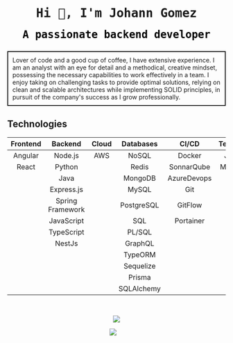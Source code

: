 <h1 style="font-family: 'Roboto Mono', monospace; text-align: center; color: #0000 font-size: 24px; font-weight: bold; margin-top: 10px;">Hi 👋, I'm Johann Gomez</h1>
<h3 style="font-family: 'Roboto Mono', monospace; text-align: center; color: #000; font-size: 24px; font-weight: bold; margin-top: 10px;">A passionate backend developer</h3>

<p style="border: 2px solid; padding: 10px; animation: colorChange 2s infinite;">Lover of code and a good cup of coffee, I have extensive experience. I am an analyst with an eye for detail and a methodical, creative mindset, possessing the necessary capabilities to work effectively in a team. I enjoy taking on challenging tasks to provide optimal solutions, relying on clean and scalable architectures while implementing SOLID principles, in pursuit of the company's success as I grow professionally.</p>

## Technologies

|           Frontend        |       Backend            |       Cloud        |     Databases       |      CI/CD        |     Testing      |
|:-------------------------:|:------------------------:|:------------------:|:-------------------:|:-----------------:|:----------------:|
|            Angular        |       Node.js            |        AWS         |     NoSQL           |      Docker       |      Jest        |
|            React          |       Python             |                    |     Redis           |      SonnarQube   |      Mocha       |
|                           |       Java               |                    |     MongoDB         |      AzureDevops  |                  |
|                           |       Express.js         |                    |     MySQL           |      Git          |                  |
|                           |       Spring Framework   |                    |     PostgreSQL      |      GitFlow      |                  |
|                           |       JavaScript         |                    |     SQL             |      Portainer    |                  |
|                           |       TypeScript         |                    |     PL/SQL          |                   |                  |
|                           |       NestJs             |                    |     GraphQL         |                   |                  |
|                           |                          |                    |     TypeORM         |                   |                  |     
|                           |                          |                    |     Sequelize       |                   |                  | 
|                           |                          |                    |     Prisma          |                   |                  |
|                           |                          |                    |     SQLAlchemy      |                   |                  |

<br />
<p align="center">
  <img src="https://github-readme-stats.vercel.app/api/top-langs/?username=johann2912&layout=compact&theme=dark" />
</p>

<p align="center">
  <a target="_blank" href="https://www.linkedin.com/in/johann-gomez-caicedo-11a62219a/"><img src="https://img.shields.io/badge/LinkedIn-0077B5?style=for-the-badge&logo=linkedin&logoColor=white" /></a>&nbsp;&nbsp;&nbsp;&nbsp;
</p>
